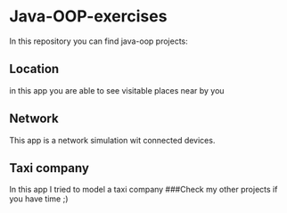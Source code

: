 # Java-OOP-exercises

In this repository you can find java-oop projects:
  ## Location
  in this app you are able to see visitable places near by you
  ## Network
  This app is a network simulation wit connected devices. 
  ## Taxi company
  In this app I tried to model a taxi company
###Check my other projects if you have time ;)
